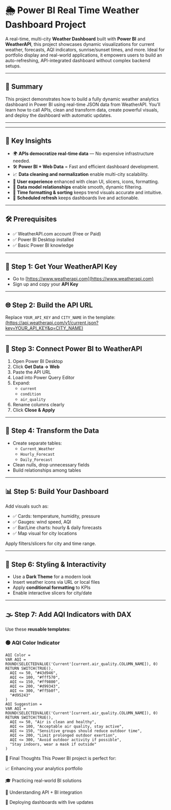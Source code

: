 # 🌦️ Power BI Real Time  Weather Dashboard Project

A real-time, multi-city **Weather Dashboard** built with **Power BI** and **WeatherAPI**, this project showcases dynamic visualizations for current weather, forecasts, AQI indicators, sunrise/sunset times, and more. Ideal for portfolio display and real-world applications, it empowers users to build an auto-refreshing, API-integrated dashboard without complex backend setups.

---

## 📌 Summary

This project demonstrates how to build a fully dynamic weather analytics dashboard in Power BI using real-time JSON data from WeatherAPI. You’ll learn how to call APIs, clean and transform data, create powerful visuals, and deploy the dashboard with automatic updates.

---



---

## 🧠 Key Insights

- 🌍 **APIs democratize real-time data** — No expensive infrastructure needed.
- 🛠️ **Power BI + Web Data** = Fast and efficient dashboard development.
- 📈 **Data cleaning and normalization** enable multi-city scalability.
- 🎯 **User experience** enhanced with clean UI, slicers, icons, formatting.
- 🔄 **Data model relationships** enable smooth, dynamic filtering.
- 📅 **Time formatting & sorting** keeps trend visuals accurate and intuitive.
- 🚀 **Scheduled refresh** keeps dashboards live and actionable.

---

## 🛠️ Prerequisites

- ✅ WeatherAPI.com account (Free or Paid)
- ✅ Power BI Desktop installed
- ✅ Basic Power BI knowledge

---

## 🔑 Step 1: Get Your WeatherAPI Key

- Go to [https://www.weatherapi.com](https://www.weatherapi.com)
- Sign up and copy your **API Key**

---

## 🌐 Step 2: Build the API URL

Replace `YOUR_API_KEY` and `CITY_NAME` in the template:  [(https://api.weatherapi.com/v1/current.json?key=YOUR_API_KEY&q=CITY_NAME)](https://www.weatherapi.com/)


---

## 🧠 Step 3: Connect Power BI to WeatherAPI

1. Open Power BI Desktop
2. Click **Get Data → Web**
3. Paste the API URL
4. Load into Power Query Editor
5. Expand:
   - `current`
   - `condition`
   - `air_quality`
6. Rename columns clearly
7. Click **Close & Apply**

---

## 🧹 Step 4: Transform the Data

- Create separate tables:
  - `Current_Weather`
  - `Hourly_Forecast`
  - `Daily_Forecast`
- Clean nulls, drop unnecessary fields
- Build relationships among tables

---

## 📊 Step 5: Build Your Dashboard

Add visuals such as:
- ✅ Cards: temperature, humidity, pressure
- ✅ Gauges: wind speed, AQI
- ✅ Bar/Line charts: hourly & daily forecasts
- ✅ Map visual for city locations

Apply filters/slicers for city and time range.

---

## 🎨 Step 6: Styling & Interactivity

- Use a **Dark Theme** for a modern look
- Insert weather icons via URL or local files
- Apply **conditional formatting** to KPIs
- Enable interactive slicers for city/date

---

## 🌫️ Step 7: Add AQI Indicators with DAX

Use these **reusable templates**:

### 🟢 AQI Color Indicator

```DAX
AQI Color =
VAR AQI = ROUND(SELECTEDVALUE('Current'[current.air_quality.COLUMN_NAME]), 0)
RETURN SWITCH(TRUE(),
  AQI <= 50, "#43d946",
  AQI <= 100, "#fff570",
  AQI <= 150, "#ff9800",
  AQI <= 200, "#d99343",
  AQI <= 300, "#ff5b0f",
  "#d95243"
)
AQI Suggestion =
VAR AQI = ROUND(SELECTEDVALUE('Current'[current.air_quality.COLUMN_NAME]), 0)
RETURN SWITCH(TRUE(),
  AQI <= 50, "Air is clean and healthy",
  AQI <= 100, "Acceptable air quality, stay active",
  AQI <= 150, "Sensitive groups should reduce outdoor time",
  AQI <= 200, "Limit prolonged outdoor exertion",
  AQI <= 300, "Avoid outdoor activity if possible",
  "Stay indoors, wear a mask if outside"
)

```
💬 Final Thoughts
This Power BI project is perfect for:

📈 Enhancing your analytics portfolio

🎓 Practicing real-world BI solutions

🧠 Understanding API + BI integration

🚀 Deploying dashboards with live updates



